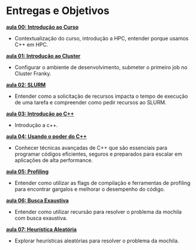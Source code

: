 # Entregas e Objetivos 

**[aula 00: Introdução ao Curso](../aulas/00-introducao/index.md)**
- Contextualização do curso, introdução a HPC, entender porque usamos C++ em HPC. 

**[aula 01: Introdução ao Cluster](../aulas/01-introducao/index.md)**
- Configurar o ambiente de desenvolvimento, submeter o primeiro job no Cluster Franky. 

**[aula 02: SLURM](../aulas/02-slurn/index.md)**
- Entender como a solicitação de recursos impacta o tempo de execução de uma tarefa 
e compreender como pedir recursos ao SLURM.

**[aula 03: Introdução ao C++](../aulas/03-cpp/aula-4.pdf)**
- Introdução a c++.

**[aula 04: Usando o poder do C++](../aulas/03-cpp/03-cpp.md)**
- Conhecer técnicas avançadas de C++ que são essenciais para programar códigos eficientes, seguros e preparados para escalar em aplicações de alta performance.

**[aula 05: Profiling](../aulas/04-Profiling/04-Profiling.md)**
- Entender como utilizar as flags de compilação e ferramentas de profiling para encontrar gargalos e melhorar o desempenho do código.

**[aula 06: Busca Exaustiva](../aulas/06-heuristicas/index.md)**
- Entender como utilizar recursão para resolver o problema da mochila com busca exaustiva.  

**[aula 07: Heurística Aleatória](../aulas/07-aleatorizacao/index.md)**
- Explorar heurísticas aleatórias para resolver o problema da mochila. 
